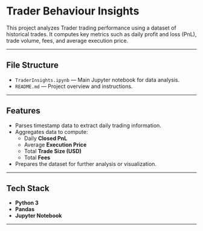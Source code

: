 # Trader Behaviour Insights

This project analyzes Trader trading performance using a dataset of historical trades. It computes key metrics such as daily profit and loss (PnL), trade volume, fees, and average execution price.

---

## File Structure

- `TraderInsights.ipynb` — Main Jupyter notebook for data analysis.
- `README.md` — Project overview and instructions.

---

## Features

- Parses timestamp data to extract daily trading information.
- Aggregates data to compute:
  - Daily **Closed PnL**
  - Average **Execution Price**
  - Total **Trade Size (USD)**
  - Total **Fees**
- Prepares the dataset for further analysis or visualization.

---

## Tech Stack

- **Python 3**
- **Pandas**
- **Jupyter Notebook**

---
